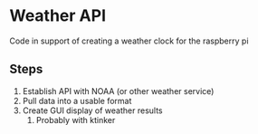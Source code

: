 # Weather API

Code in support of creating a weather clock for the raspberry pi

## Steps
1) Establish API with NOAA (or other weather service)
2) Pull data into a usable format
3) Create GUI display of weather results
   1) Probably with ktinker